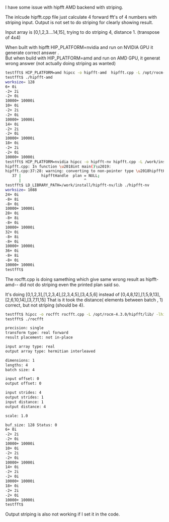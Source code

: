 I have some issue with hipfft AMD backend with striping.

The inlcude hipfft.cpp file just calculate 4 forward fft's of 4 numbers with striping input. Output is not set to do striping for clearly showing result.

Input array is [0,1,2,3....14,15], trying to do striping 4, distance 1. (transpose of 4x4)

When built with hipfft HIP_PLATFORM=nvidia and run on NVIDIA GPU it generate correct answer .  
But when build with HIP_PLATFORM=amd and run on AMD GPU, it generat wrong answer (not actually doing striping as wanted)

``` bash
testfft$ HIP_PLATFORM=amd hipcc -o hipfft-amd  hipfft.cpp -L /opt/rocm-4.3.0/hipfft/lib/ -lhipfft -I /opt/rocm-4.3.0/hipfft/include
testfft$ ./hipfft-amd
worksize= 128
6+ 0i 
-2+ 2i 
-2+ 0i 
10000+ 10000i 
10+ 0i 
-2+ 2i 
-2+ 0i 
10000+ 10000i 
14+ 0i 
-2+ 2i 
-2+ 0i 
10000+ 10000i 
18+ 0i 
-2+ 2i 
-2+ 0i 
10000+ 10000i 
testfft$ HIP_PLATFORM=nvidia hipcc -o hipfft-nv hipfft.cpp -L /work/install/hipfft-nv/lib/ -lhipfft -I /work/hipfft-nv/include/ -I /opt/rocm/hip/include
hipfft.cpp: In function \u2018int main()\u2019:
hipfft.cpp:37:28: warning: converting to non-pointer type \u2018hipfftHandle\u2019 {aka \u2018int\u2019} from NULL [-Wconversion-null]
   37 |         hipfftHandle  plan = NULL;
      |                            ^
testfft$ LD_LIBRARY_PATH=/work/install/hipfft-nv/lib ./hipfft-nv 
worksize= 1088
24+ 0i 
-8+ 8i 
-8+ 0i 
10000+ 10000i 
28+ 0i 
-8+ 8i 
-8+ 0i 
10000+ 10000i 
32+ 0i 
-8+ 8i 
-8+ 0i 
10000+ 10000i 
36+ 0i 
-8+ 8i 
-8+ 0i 
10000+ 10000i 
testfft$ 
```

The rocfft.cpp is doing samething which give same wrong result as hipfft-amd-- did not do striping even the printed plan said so.

It's doing [0,1,2,3],[1,2,3,4],[2,3,4,5],[3,4,5,6] instead of [0,4,8,12],[1,5,9,13],[2,6,10,14],[3,7,11,15]
That is it took  the distance( elements between batch , 1) correct, but not striping (should be 4).

``` bash
testfft$ hipcc -o rocfft rocfft.cpp -L /opt/rocm-4.3.0/hipfft/lib/ -lhipfft -L /opt/rocm-4.3.0/rocfft/lib/ -lrocfft 
testfft$ ./rocfft

precision: single
transform type: real forward
result placement: not in-place

input array type: real
output array type: hermitian interleaved

dimensions: 1
lengths: 4
batch size: 4

input offset: 0
output offset: 0

input strides: 4
output strides: 1
input distance: 1
output distance: 4

scale: 1.0

buf_size: 128 Status: 0
6+ 0i 
-2+ 2i 
-2+ 0i 
10000+ 10000i 
10+ 0i 
-2+ 2i 
-2+ 0i 
10000+ 10000i 
14+ 0i 
-2+ 2i 
-2+ 0i 
10000+ 10000i 
18+ 0i 
-2+ 2i 
-2+ 0i 
10000+ 10000i 
testfft$
```

Output striping is also not working if I set it in the code. 
